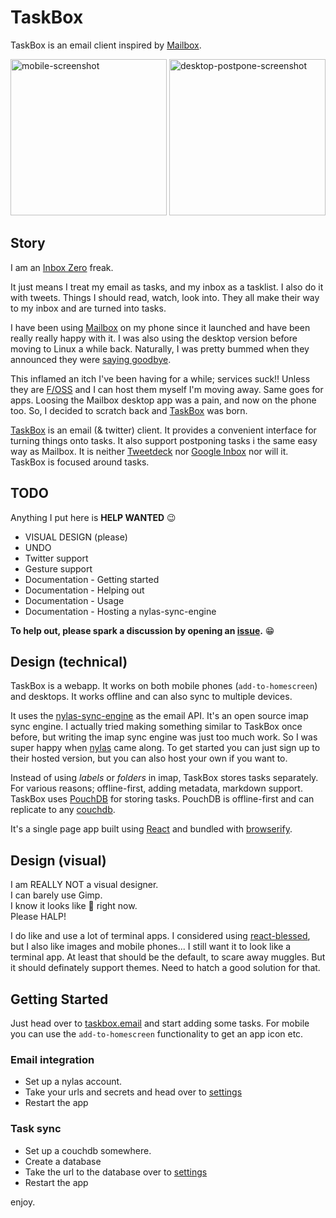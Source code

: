 # TaskBox 

TaskBox is an email client inspired by [Mailbox](http://www.mailboxapp.com/). 

<img src="https://raw.githubusercontent.com/asbjornenge/taskbox/master/readme-images/iphone.png" alt="mobile-screenshot" width="250">
<img src="https://raw.githubusercontent.com/asbjornenge/taskbox/master/readme-images/postpone.png" alt="desktop-postpone-screenshot" width="250">

## Story

I am an [Inbox Zero](http://www.43folders.com/izero) freak.  

It just means I treat my email as tasks, and my inbox as a tasklist. I also do it with tweets. Things I should read, watch, look into. They all make their way to my inbox and are turned into tasks. 

I have been using [Mailbox](http://www.mailboxapp.com/) on my phone since it launched and have been really really happy with it. I was also using the desktop version before moving to Linux a while back. Naturally, I was pretty bummed when they announced they were [saying goodbye](https://blogs.dropbox.com/mailbox/2015/12/saying-goodbye/).  

This inflamed an itch I've been having for a while; services suck!! Unless they are [F/OSS](https://en.wikipedia.org/wiki/Free_and_open-source_software) and I can host them myself I'm moving away. Same goes for apps. Loosing the Mailbox desktop app was a pain, and now on the phone too. So, I decided to scratch back and [TaskBox](http://taskbox.email) was born.

[TaskBox](http://taskbox.email) is an email (& twitter) client. It provides a convenient interface for turning things onto tasks. It also support postponing tasks i the same easy way as Mailbox. It is neither [Tweetdeck](https://tweetdeck.twitter.com) nor [Google Inbox](https://www.google.com/inbox/) nor will it. TaskBox is focused around tasks. 

## TODO

Anything I put here is **HELP WANTED** :wink:

* VISUAL DESIGN (please)
* UNDO
* Twitter support
* Gesture support
* Documentation - Getting started
* Documentation - Helping out
* Documentation - Usage 
* Documentation - Hosting a nylas-sync-engine

**To help out, please spark a discussion by opening an [issue](https://github.com/asbjornenge/taskbox/issues).** :grin:

## Design (technical)

TaskBox is a webapp. It works on both mobile phones (`add-to-homescreen`) and desktops. It works offline and can also sync to multiple devices. 

It uses the [nylas-sync-engine](https://github.com/nylas/sync-engine) as the email API. It's an open source imap sync engine. I actually tried making something similar to TaskBox once before, but writing the imap sync engine was just too much work. So I was super happy when [nylas](https://www.nylas.com/) came along. To get started you can just sign up to their hosted version, but you can also host your own if you want to. 

Instead of using *labels* or *folders* in imap, TaskBox stores tasks separately. For various reasons; offline-first, adding metadata, markdown support. 
TaskBox uses [PouchDB](http://pouchdb.com/) for storing tasks. PouchDB is offline-first and can replicate to any [couchdb](http://couchdb.apache.org/).

It's a single page app built using [React](https://facebook.github.io/react/) and bundled with [browserify](http://browserify.org/).

## Design (visual)

I am REALLY NOT a visual designer.  
I can barely use Gimp.  
I know it looks like :poop: right now.  
Please HALP!  

I do like and use a lot of terminal apps. I considered using [react-blessed](https://github.com/Yomguithereal/react-blessed), but I also like images and mobile phones... I still want it to look like a terminal app. At least that should be the default, to scare away muggles. But it should definately support themes. Need to hatch a good solution for that.

## Getting Started 

Just head over to [taskbox.email](http://taskbox.email) and start adding some tasks. For mobile you can use the `add-to-homescreen` functionality to get an app icon etc. 

### Email integration

* Set up a nylas account.
* Take your urls and secrets and head over to [settings](http://taskbox.email/#/settings)
* Restart the app

### Task sync

* Set up a couchdb somewhere.
* Create a database
* Take the url to the database over to [settings](http://taskbox.email/#/settings)
* Restart the app

enjoy.
